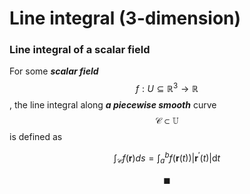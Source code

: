# Line integral \(3-dimension\)

### Line integral of a scalar field

For some _**scalar field**_ $$ f:U \subseteq \mathbb {R} ^{3}\rightarrow \mathbb {R}$$, the line integral along _**a piecewise smooth**_ curve $$ {\mathcal {C}}\subset \mathbb {U} $$ is defined as

$$
\int_{\mathcal{C}} f(\mathbf{r}) d s=\int_{a}^{b} f(\mathbf{r}(t))\left|\mathbf{r}^{\prime}(t)\right|\mathrm d t
$$







$$\blacksquare$$

